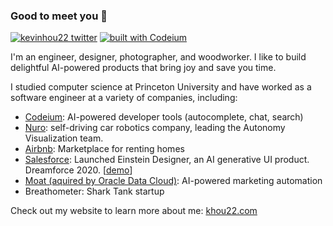 ### Good to meet you 👋

[![kevinhou22 twitter](https://img.shields.io/twitter/follow/kevinhou22.svg?style=social)](https://twitter.com/kevinhou22) [![built with Codeium](https://codeium.com/badges/main)](https://codeium.com)

I'm an engineer, designer, photographer, and woodworker. I like to build delightful AI-powered products that bring joy and save you time.

I studied computer science at Princeton University and have worked as a software engineer at a variety of companies, including:

- [Codeium](https://codeium.com): AI-powered developer tools (autocomplete, chat, search)
- [Nuro](https://nuro.ai): self-driving car robotics company, leading the Autonomy Visualization team.
- [Airbnb](https://airbnb.com): Marketplace for renting homes
- [Salesforce](https://www.salesforce.com): Launched Einstein Designer, an AI generative UI product. Dreamforce 2020. [[demo](https://ux-design-awards.com/winners/einstein-designer-powered-by-deep-learning-ux)]
- [Moat (aquired by Oracle Data Cloud)](https://www.oracle.com/advertising/measurement/): AI-powered marketing automation
- Breathometer: Shark Tank startup

Check out my website to learn more about me: [khou22.com](https://khou22.com)
